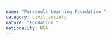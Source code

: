 ```yaml
---
name: "Puresouls Learning Foundation "
category: civil_society
nature: "Fondation "
nationality: NGA
---
```

    